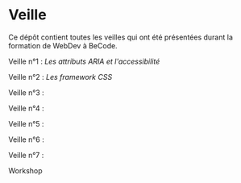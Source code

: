 # Veille

Ce dépôt contient toutes les veilles qui ont été présentées durant la formation de WebDev à BeCode. 

Veille n°1 : *Les attributs ARIA et l'accessibilité*

Veille n°2 : *Les framework CSS*

Veille n°3 : 

Veille n°4 : 

Veille n°5 : 

Veille n°6 : 

Veille n°7 : 

Workshop
